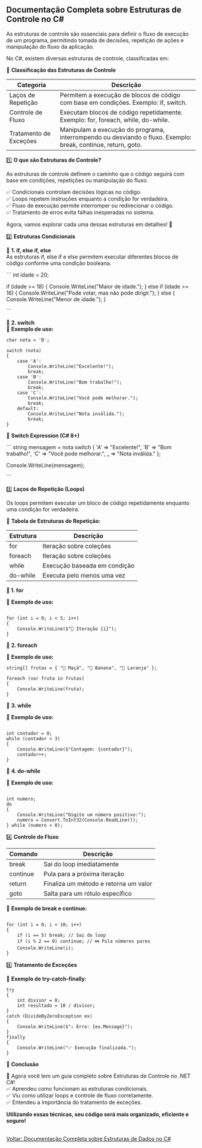 ## Documentação Completa sobre Estruturas de Controle no C#

As estruturas de controle são essenciais para definir o fluxo de execução de um programa, permitindo tomada de decisões, repetição de ações e manipulação do fluxo da aplicação.

No C#, existem diversas estruturas de controle, classificadas em:<br/>

📌 **Classificação das Estruturas de Controle**<br />

| Categoria              | Descrição                                                                                                     |
|------------------------|---------------------------------------------------------------------------------------------------------------|
| Laços de Repetição     | Permitem a execução de blocos de código com base em condições. Exemplo: if, switch.                           |
| Controle de Fluxo      | Executam blocos de código repetidamente. Exemplo: for, foreach, while, do-while.                              |
| Tratamento de Exceções | Manipulam a execução do programa, interrompendo ou desviando o fluxo. Exemplo: break, continue, return, goto. |

1️⃣ **O que são Estruturas de Controle?**<br />

As estruturas de controle definem o caminho que o código seguirá com base em condições, repetições ou manipulação do fluxo.<br />

✅ Condicionais controlam decisões lógicas no código.<br />
✅ Loops repetem instruções enquanto a condição for verdadeira.<br />
✅ Fluxo de execução permite interromper ou redirecionar o código.<br />
✅ Tratamento de erros evita falhas inesperadas no sistema.<br />

Agora, vamos explorar cada uma dessas estruturas em detalhes! 🚀<br />

2️⃣ **Estruturas Condicionais** <br />

🔹 **1. if, else if, else**<br />
As estruturas if, else if e else permitem executar diferentes blocos de código conforme uma condição booleana.<br />

´´´
int idade = 20;

if (idade >= 18)
{
    Console.WriteLine("Maior de idade.");
}
else if (idade >= 16)
{
    Console.WriteLine("Pode votar, mas não pode dirigir.");
}
else
{
    Console.WriteLine("Menor de idade.");
}

´´´

🔹 **2. switch**<br />
📌 **Exemplo de uso:** <br />

```
char nota = 'B';

switch (nota)
{
    case 'A':
        Console.WriteLine("Excelente!");
        break;
    case 'B':
        Console.WriteLine("Bom trabalho!");
        break;
    case 'C':
        Console.WriteLine("Você pode melhorar.");
        break;
    default:
        Console.WriteLine("Nota inválida.");
        break;
}

```

📌 **Switch Expression (C# 8+)**

´´´
string mensagem = nota switch
{
    'A' => "Excelente!",
    'B' => "Bom trabalho!",
    'C' => "Você pode melhorar.",
    _   => "Nota inválida."
};

Console.WriteLine(mensagem);

´´´

3️⃣ **Laços de Repetição (Loops)** <br />

Os loops permitem executar um bloco de código repetidamente enquanto uma condição for verdadeira.<br />

📌 **Tabela de Estruturas de Repetição:** <br />

| Estrutura              | Descrição                                                                                                     |
|------------------------|---------------------------------------------------------------------------------------------------------------|
| for                    | Iteração sobre coleções                                                                                       |
| foreach                | Iteração sobre coleções                                                                                       |
| while                  | Execução baseada em condição                                                                                  |
| do-while               | Executa pelo menos uma vez                                                                                    |

**🔹 1. for**<br />

📌 **Exemplo de uso:**

````

for (int i = 0; i < 5; i++)
{
    Console.WriteLine($"🔄 Iteração {i}");
}

````

🔹 **2. foreach**<br />

📌 **Exemplo de uso:**

```
string[] frutas = { "🍎 Maçã", "🍌 Banana", "🍊 Laranja" };

foreach (var fruta in frutas)
{
    Console.WriteLine(fruta);
}

```

🔹 **3. while**<br />

📌 **Exemplo de uso:**<br />

````

int contador = 0;
while (contador < 3)
{
    Console.WriteLine($"Contagem: {contador}");
    contador++;
}

````

🔹 **4. do-while**<br />

📌 **Exemplo de uso:**<br />
````

int numero;
do
{
    Console.WriteLine("Digite um número positivo:");
    numero = Convert.ToInt32(Console.ReadLine());
} while (numero < 0);

````

4️⃣ **Controle de Fluxo**<br />

| Comando                | Descrição                                                                                                     |
|------------------------|---------------------------------------------------------------------------------------------------------------|
| break                  | Sai do loop imediatamente                                                                                     |
| continue               | Pula para a próxima iteração                                                                                  |
| return                 | Finaliza um método e retorna um valor                                                                         |
| goto                   | Salta para um rótulo específico                                                                               |

📌 **Exemplo de break e continue:** <br />

```

for (int i = 0; i < 10; i++)
{
    if (i == 5) break; // Sai do loop
    if (i % 2 == 0) continue; // ⏭️ Pula números pares
    Console.WriteLine(i);
}

```

5️⃣ **Tratamento de Exceções** <br />

📌 **Exemplo de try-catch-finally:**<br />

```
try
{
    int divisor = 0;
    int resultado = 10 / divisor;
}
catch (DivideByZeroException ex)
{
    Console.WriteLine($"⚠️ Erro: {ex.Message}");
}
finally
{
    Console.WriteLine("✅ Execução finalizada.");
}
```

🎯 **Conclusão**

🚀 Agora você tem um guia completo sobre Estruturas de Controle no .NET C#!<br />
✅ Aprendeu como funcionam as estruturas condicionais.<br />
✅ Viu como utilizar loops e controle de fluxo corretamente.<br />
✅ Entendeu a importância do tratamento de exceções.<br />

**Utilizando essas técnicas, seu código será mais organizado, eficiente e seguro!**

<br/>
<div style="display: flex; justify-content: space-between;">  
   <a href="data-structure.md">Voltar: Documentação Completa sobre Estruturas de Dados no C#</a>  
</div>





